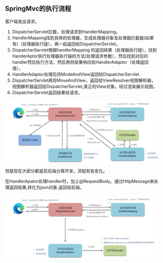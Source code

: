## SpringMvc的执行流程

客户端发出请求。

1. DispatcherServlet拦截，处理请求到HandlerMapping。
2. HandlerMapping找到具体的处理器，生成处理器对象及处理器拦截器(如果有)（处理器执行链），再一起返回给DispatcherServlet。
3. DispatcherServlet根据handlerMapping 的返回结果（处理器执行链），找到HanderAptor执行处理器执行链的方法(处理请求参数），然后找到对应的handler然后执行方法，然后再将结果响应给HandlerAdaptor（处理返回值）。
4. HandlerAdaptor处理后将ModeAndView返回给DispatcherServlet.
5. DispatcherServlet再将MoveAndView，返回给ViewResolver视图解析器，视图解析器返回给DispatcherServlet,真正的View对象，经过渲染展示视图。
6. DispatcherServlet返回结果给请求。

![image-20241015180159298](images/SpringMvc的执行流程.assets/image-20241015180159298.png)



但是现在大部分都是前后端分离开发，流程有些变化。

在HandlerApator处理handler时，加上@RequestBody。通过HttpMessage来处理返回结果,转化为json对象.返回给前端。

![image-20241015180250990](images/SpringMvc的执行流程.assets/image-20241015180250990.png)



